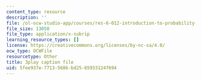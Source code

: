 ```yaml
---
content_type: resource
description: ''
file: /ol-ocw-studio-app/courses/res-6-012-introduction-to-probability-spring-2018/5fee937e77135686bd2565933124f694_7nu97OYx4X4.vtt
file_size: 13050
file_type: application/x-subrip
learning_resource_types: []
license: https://creativecommons.org/licenses/by-nc-sa/4.0/
ocw_type: OCWFile
resourcetype: Other
title: 3play caption file
uid: 5fee937e-7713-5686-bd25-65933124f694
---
```

